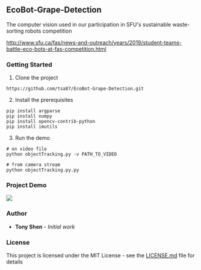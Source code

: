 ## EcoBot-Grape-Detection

The computer vision used in our participation in SFU's sustainable waste-sorting robots competition

http://www.sfu.ca/fas/news-and-outreach/years/2019/student-teams-battle-eco-bots-at-fas-competition.html

### Getting Started
1. Clone the project 
```
https://github.com/tsa87/EcoBot-Grape-Detection.git
```
2. Install the prerequisites
```
pip install argparse
pip install numpy
pip install opencv-contrib-python
pip install imutils
```
3. Run the demo
```
# on video file
python objectTracking.py -v PATH_TO_VIDEO
```
```
# from camera stream
python objectTracking.py.py
```

### Project Demo
![](https://media.giphy.com/media/WQCTg6mky4hwlubgjg/giphy.gif)

### Author

* **Tony Shen** - *Initial work* 

### License

This project is licensed under the MIT License - see the [LICENSE.md](LICENSE.md) file for details
